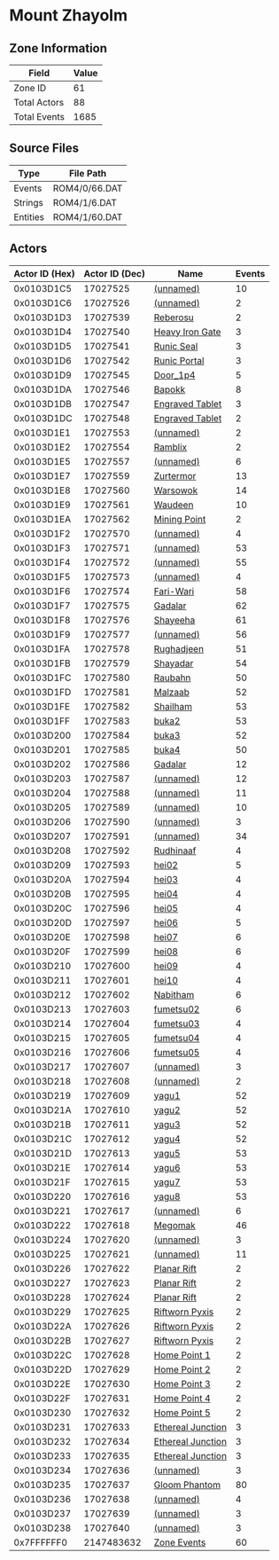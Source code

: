 # Mount Zhayolm

## Zone Information

| Field        |   Value |
|--------------|---------|
| Zone ID      |      61 |
| Total Actors |      88 |
| Total Events |    1685 |

## Source Files

| Type     | File Path     |
|----------|---------------|
| Events   | ROM4/0/66.DAT |
| Strings  | ROM4/1/6.DAT  |
| Entities | ROM4/1/60.DAT |

## Actors

| Actor ID (Hex)   |   Actor ID (Dec) | Name                                                         |   Events |
|------------------|------------------|--------------------------------------------------------------|----------|
| 0x0103D1C5       |         17027525 | [(unnamed)](./17027525.md)                                   |       10 |
| 0x0103D1C6       |         17027526 | [(unnamed)](./17027526.md)                                   |        2 |
| 0x0103D1D3       |         17027539 | [Reberosu](./17027539%20-%20Reberosu.md)                     |        2 |
| 0x0103D1D4       |         17027540 | [Heavy Iron Gate](./17027540%20-%20Heavy%20Iron%20Gate.md)   |        3 |
| 0x0103D1D5       |         17027541 | [Runic Seal](./17027541%20-%20Runic%20Seal.md)               |        3 |
| 0x0103D1D6       |         17027542 | [Runic Portal](./17027542%20-%20Runic%20Portal.md)           |        3 |
| 0x0103D1D9       |         17027545 | [Door_1p4](./17027545%20-%20Door_1p4.md)                     |        5 |
| 0x0103D1DA       |         17027546 | [Bapokk](./17027546%20-%20Bapokk.md)                         |        8 |
| 0x0103D1DB       |         17027547 | [Engraved Tablet](./17027547%20-%20Engraved%20Tablet.md)     |        3 |
| 0x0103D1DC       |         17027548 | [Engraved Tablet](./17027548%20-%20Engraved%20Tablet.md)     |        2 |
| 0x0103D1E1       |         17027553 | [(unnamed)](./17027553.md)                                   |        2 |
| 0x0103D1E2       |         17027554 | [Ramblix](./17027554%20-%20Ramblix.md)                       |        2 |
| 0x0103D1E5       |         17027557 | [(unnamed)](./17027557.md)                                   |        6 |
| 0x0103D1E7       |         17027559 | [Zurtermor](./17027559%20-%20Zurtermor.md)                   |       13 |
| 0x0103D1E8       |         17027560 | [Warsowok](./17027560%20-%20Warsowok.md)                     |       14 |
| 0x0103D1E9       |         17027561 | [Waudeen](./17027561%20-%20Waudeen.md)                       |       10 |
| 0x0103D1EA       |         17027562 | [Mining Point](./17027562%20-%20Mining%20Point.md)           |        2 |
| 0x0103D1F2       |         17027570 | [(unnamed)](./17027570.md)                                   |        4 |
| 0x0103D1F3       |         17027571 | [(unnamed)](./17027571.md)                                   |       53 |
| 0x0103D1F4       |         17027572 | [(unnamed)](./17027572.md)                                   |       55 |
| 0x0103D1F5       |         17027573 | [(unnamed)](./17027573.md)                                   |        4 |
| 0x0103D1F6       |         17027574 | [Fari-Wari](./17027574%20-%20Fari-Wari.md)                   |       58 |
| 0x0103D1F7       |         17027575 | [Gadalar](./17027575%20-%20Gadalar.md)                       |       62 |
| 0x0103D1F8       |         17027576 | [Shayeeha](./17027576%20-%20Shayeeha.md)                     |       61 |
| 0x0103D1F9       |         17027577 | [(unnamed)](./17027577.md)                                   |       56 |
| 0x0103D1FA       |         17027578 | [Rughadjeen](./17027578%20-%20Rughadjeen.md)                 |       51 |
| 0x0103D1FB       |         17027579 | [Shayadar](./17027579%20-%20Shayadar.md)                     |       54 |
| 0x0103D1FC       |         17027580 | [Raubahn](./17027580%20-%20Raubahn.md)                       |       50 |
| 0x0103D1FD       |         17027581 | [Malzaab](./17027581%20-%20Malzaab.md)                       |       52 |
| 0x0103D1FE       |         17027582 | [Shailham](./17027582%20-%20Shailham.md)                     |       53 |
| 0x0103D1FF       |         17027583 | [buka2](./17027583%20-%20buka2.md)                           |       53 |
| 0x0103D200       |         17027584 | [buka3](./17027584%20-%20buka3.md)                           |       52 |
| 0x0103D201       |         17027585 | [buka4](./17027585%20-%20buka4.md)                           |       50 |
| 0x0103D202       |         17027586 | [Gadalar](./17027586%20-%20Gadalar.md)                       |       12 |
| 0x0103D203       |         17027587 | [(unnamed)](./17027587.md)                                   |       12 |
| 0x0103D204       |         17027588 | [(unnamed)](./17027588.md)                                   |       11 |
| 0x0103D205       |         17027589 | [(unnamed)](./17027589.md)                                   |       10 |
| 0x0103D206       |         17027590 | [(unnamed)](./17027590.md)                                   |        3 |
| 0x0103D207       |         17027591 | [(unnamed)](./17027591.md)                                   |       34 |
| 0x0103D208       |         17027592 | [Rudhinaaf](./17027592%20-%20Rudhinaaf.md)                   |        4 |
| 0x0103D209       |         17027593 | [hei02](./17027593%20-%20hei02.md)                           |        5 |
| 0x0103D20A       |         17027594 | [hei03](./17027594%20-%20hei03.md)                           |        4 |
| 0x0103D20B       |         17027595 | [hei04](./17027595%20-%20hei04.md)                           |        4 |
| 0x0103D20C       |         17027596 | [hei05](./17027596%20-%20hei05.md)                           |        4 |
| 0x0103D20D       |         17027597 | [hei06](./17027597%20-%20hei06.md)                           |        5 |
| 0x0103D20E       |         17027598 | [hei07](./17027598%20-%20hei07.md)                           |        6 |
| 0x0103D20F       |         17027599 | [hei08](./17027599%20-%20hei08.md)                           |        6 |
| 0x0103D210       |         17027600 | [hei09](./17027600%20-%20hei09.md)                           |        4 |
| 0x0103D211       |         17027601 | [hei10](./17027601%20-%20hei10.md)                           |        4 |
| 0x0103D212       |         17027602 | [Nabitham](./17027602%20-%20Nabitham.md)                     |        6 |
| 0x0103D213       |         17027603 | [fumetsu02](./17027603%20-%20fumetsu02.md)                   |        6 |
| 0x0103D214       |         17027604 | [fumetsu03](./17027604%20-%20fumetsu03.md)                   |        4 |
| 0x0103D215       |         17027605 | [fumetsu04](./17027605%20-%20fumetsu04.md)                   |        4 |
| 0x0103D216       |         17027606 | [fumetsu05](./17027606%20-%20fumetsu05.md)                   |        4 |
| 0x0103D217       |         17027607 | [(unnamed)](./17027607.md)                                   |        3 |
| 0x0103D218       |         17027608 | [(unnamed)](./17027608.md)                                   |        2 |
| 0x0103D219       |         17027609 | [yagu1](./17027609%20-%20yagu1.md)                           |       52 |
| 0x0103D21A       |         17027610 | [yagu2](./17027610%20-%20yagu2.md)                           |       52 |
| 0x0103D21B       |         17027611 | [yagu3](./17027611%20-%20yagu3.md)                           |       52 |
| 0x0103D21C       |         17027612 | [yagu4](./17027612%20-%20yagu4.md)                           |       52 |
| 0x0103D21D       |         17027613 | [yagu5](./17027613%20-%20yagu5.md)                           |       53 |
| 0x0103D21E       |         17027614 | [yagu6](./17027614%20-%20yagu6.md)                           |       53 |
| 0x0103D21F       |         17027615 | [yagu7](./17027615%20-%20yagu7.md)                           |       53 |
| 0x0103D220       |         17027616 | [yagu8](./17027616%20-%20yagu8.md)                           |       53 |
| 0x0103D221       |         17027617 | [(unnamed)](./17027617.md)                                   |        6 |
| 0x0103D222       |         17027618 | [Megomak](./17027618%20-%20Megomak.md)                       |       46 |
| 0x0103D224       |         17027620 | [(unnamed)](./17027620.md)                                   |        3 |
| 0x0103D225       |         17027621 | [(unnamed)](./17027621.md)                                   |       11 |
| 0x0103D226       |         17027622 | [Planar Rift](./17027622%20-%20Planar%20Rift.md)             |        2 |
| 0x0103D227       |         17027623 | [Planar Rift](./17027623%20-%20Planar%20Rift.md)             |        2 |
| 0x0103D228       |         17027624 | [Planar Rift](./17027624%20-%20Planar%20Rift.md)             |        2 |
| 0x0103D229       |         17027625 | [Riftworn Pyxis](./17027625%20-%20Riftworn%20Pyxis.md)       |        2 |
| 0x0103D22A       |         17027626 | [Riftworn Pyxis](./17027626%20-%20Riftworn%20Pyxis.md)       |        2 |
| 0x0103D22B       |         17027627 | [Riftworn Pyxis](./17027627%20-%20Riftworn%20Pyxis.md)       |        2 |
| 0x0103D22C       |         17027628 | [Home Point 1](./17027628%20-%20Home%20Point%201.md)         |        2 |
| 0x0103D22D       |         17027629 | [Home Point 2](./17027629%20-%20Home%20Point%202.md)         |        2 |
| 0x0103D22E       |         17027630 | [Home Point 3](./17027630%20-%20Home%20Point%203.md)         |        2 |
| 0x0103D22F       |         17027631 | [Home Point 4](./17027631%20-%20Home%20Point%204.md)         |        2 |
| 0x0103D230       |         17027632 | [Home Point 5](./17027632%20-%20Home%20Point%205.md)         |        2 |
| 0x0103D231       |         17027633 | [Ethereal Junction](./17027633%20-%20Ethereal%20Junction.md) |        3 |
| 0x0103D232       |         17027634 | [Ethereal Junction](./17027634%20-%20Ethereal%20Junction.md) |        3 |
| 0x0103D233       |         17027635 | [Ethereal Junction](./17027635%20-%20Ethereal%20Junction.md) |        3 |
| 0x0103D234       |         17027636 | [(unnamed)](./17027636.md)                                   |        3 |
| 0x0103D235       |         17027637 | [Gloom Phantom](./17027637%20-%20Gloom%20Phantom.md)         |       80 |
| 0x0103D236       |         17027638 | [(unnamed)](./17027638.md)                                   |        4 |
| 0x0103D237       |         17027639 | [(unnamed)](./17027639.md)                                   |        3 |
| 0x0103D238       |         17027640 | [(unnamed)](./17027640.md)                                   |        3 |
| 0x7FFFFFF0       |       2147483632 | [Zone Events](./Zone%20Events.md)                            |       60 |